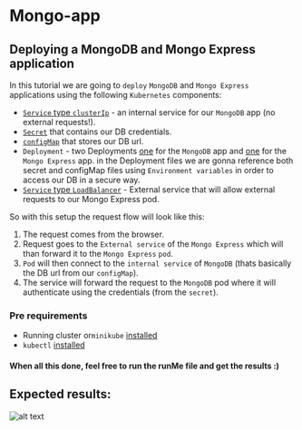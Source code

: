 # Mongo-app
## Deploying a MongoDB and Mongo Express application

In this tutorial we are going to `deploy` `MongoDB` and `Mongo Express` applications using the following `Kubernetes` components: 
* [`Service` type `clusterIp`](https://github.com/tpaz1/Mongo-app/blob/main/app/03-mongoDB-service.yaml) - an internal service for our `MongoDB` app (no external requests!).
* [`Secret`](https://github.com/tpaz1/Mongo-app/blob/main/app/01-mongoDB-secret.yaml) that contains our DB credentials.
* [`configMap`](https://github.com/tpaz1/Mongo-app/blob/main/app/04-configmap.yaml) that stores our DB url.
* `Deployment` - two Deployments [one](https://github.com/tpaz1/Mongo-app/blob/main/app/02-mongoDB-deployment.yaml) for the `MongoDB` app and [one](https://github.com/tpaz1/Mongo-app/blob/main/app/05-mongo-exp-deployment.yaml) for the `Mongo Express` app. in the Deployment files we are gonna reference both secret and configMap files using `Environment variables` in order to access our DB in a secure way.
* [`Service` type `LoadBalancer`](https://github.com/tpaz1/Mongo-app/blob/main/app/06-mongo-exp-service.yaml) - External service that will allow external requests to our Mongo Express pod.

So with this setup the request flow will look like this:
1. The request comes from the browser.
2. Request goes to the `External service` of the `Mongo Express` which will than forward it to the `Mongo Express` `pod`.
3. `Pod` will then connect to the `internal service` of `MongoDB` (thats basically the DB url from our `configMap`).
4. The service will forward the request to the `MongoDB` pod where it will authenticate using the credentials (from the `secret`).

### Pre requirements
* Running cluster or`minikube` [installed](https://minikube.sigs.k8s.io/docs/start/)
* `kubectl` [installed](https://kubernetes.io/docs/tasks/tools/install-kubectl/)




#### When all this done, feel free to run the runMe file and get the results :)

## Expected results:
![alt text](https://github.com/tpaz1/Mongo-app/blob/main/app/Screenshot%20from%202020-11-02%2022-34-29.png)

